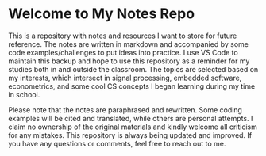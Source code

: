 # Welcome to My Notes Repo

This is a repository with notes and resources I want to store for future reference. The notes are written in  markdown and accompanied by some code examples/challenges to put ideas into practice. I use VS Code to maintain this backup and hope to use this repository as a reminder for my studies both in and outside the classroom. The topics are selected based on my interests, which intersect in signal processing, embedded software, econometrics, and some cool CS concepts I began learning during my time in school.

Please note that the notes are paraphrased and rewritten. Some coding examples will be cited and translated, while others are personal attempts. 
I claim no ownership of the original materials and kindly welcome all criticism for any mistakes. This repository is always being updated and improved. If you have any questions or comments, feel free to reach out to me.
